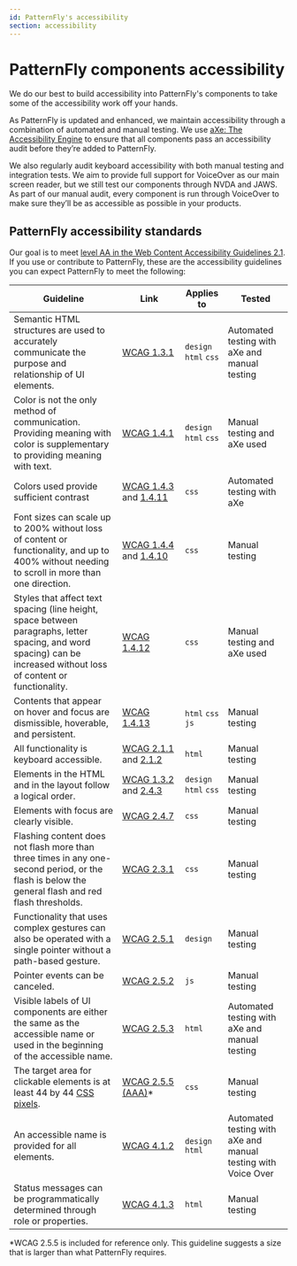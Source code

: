 ```yaml
---
id: PatternFly's accessibility
section: accessibility
---
```


# PatternFly components accessibility 

We do our best to build accessibility into PatternFly's components to take some of the accessibility work off your hands.

As PatternFly is updated and enhanced, we maintain  accessibility through a combination of automated and manual testing. We use [aXe: The Accessibility Engine](https://www.deque.com/axe/) to ensure that all components pass an accessibility audit before they’re added to PatternFly. 

We also regularly audit keyboard accessibility with both manual testing and integration tests. We aim to provide full support for VoiceOver as our main screen reader, but we still test our components through NVDA and JAWS. As part of our manual audit, every component is run through VoiceOver to make sure they’ll be as accessible as possible in your products.

## PatternFly accessibility standards

Our goal is to meet [level AA in the Web Content Accessibility Guidelines 2.1](https://www.w3.org/WAI/WCAG21/quickref/?currentsidebar=%23col_customize&levels=aaa). If you use or contribute to PatternFly, these are the accessibility guidelines you can expect PatternFly to meet the following: 

| Guideline  | Link  | Applies to  | Tested |
| --- | --- | --- | --- |
| Semantic HTML structures are used to accurately communicate the purpose and relationship of UI elements. | [WCAG 1.3.1](//www.w3.org/WAI/WCAG21/quickref#info-and-relationships) | `design` `html` `css` | Automated testing with aXe and manual testing |
|Color is not the only method of communication. Providing meaning with color is supplementary to providing meaning with text. | [WCAG 1.4.1](//www.w3.org/WAI/WCAG21/quickref#use-of-color) | `design` `html` `css` | Manual testing and aXe used |
| Colors used provide sufficient contrast | [WCAG 1.4.3](//www.w3.org/WAI/WCAG21/quickref#contrast-minimum) and [1.4.11](//www.w3.org/WAI/WCAG21/quickref#non-text-contrast) | `css` | Automated testing with aXe |
| Font sizes can scale up to 200% without loss of content or functionality, and up to 400% without needing to scroll in more than one direction.  | [WCAG&nbsp;1.4.4](//www.w3.org/WAI/WCAG21/quickref#resize-text) and [1.4.10](//www.w3.org/WAI/WCAG21/quickref#reflow) | `css` | Manual testing |
| Styles that affect text spacing (line height, space between paragraphs, letter spacing, and word spacing) can be increased without loss of content or functionality. | [WCAG 1.4.12](//www.w3.org/WAI/WCAG21/quickref#text-spacing) | `css` | Manual testing and aXe used |
| Contents that appear on hover and focus are dismissible, hoverable, and persistent. | [WCAG 1.4.13](//www.w3.org/WAI/WCAG21/quickref#content-on-hover-or-focus) | `html` `css` `js` | Manual testing | 
| All functionality is keyboard accessible. | [WCAG 2.1.1](//www.w3.org/WAI/WCAG21/quickref#keyboard) and [2.1.2](//www.w3.org/WAI/WCAG21/quickref#no-keyboard-trap) | `html` | Manual testing |
| Elements in the HTML and in the layout follow a logical order. | [WCAG 1.3.2](//www.w3.org/WAI/WCAG21/quickref#meaningful-sequence) and [2.4.3](//www.w3.org/WAI/WCAG21/quickref#focus-order) | `design` `html` `css` | Manual testing |
| Elements with focus are clearly visible. | [WCAG 2.4.7](//www.w3.org/WAI/WCAG21/quickref#focus-visible) | `css` | Manual testing |
| Flashing content does not flash more than three times in any one-second period, or the flash is below the general flash and red flash thresholds. | [WCAG 2.3.1](//www.w3.org/WAI/WCAG21/quickref/?showtechniques=231#three-flashes-or-below-threshold) | `css` | Manual testing|
| Functionality that uses complex gestures can also be operated with a single pointer without a path-based gesture. | [WCAG 2.5.1](//www.w3.org/WAI/WCAG21/quickref#pointer-gestures) | `design` | Manual testing |
| Pointer events can be canceled.  | [WCAG 2.5.2](//www.w3.org/WAI/WCAG21/quickref#pointer-cancellation) | `js` | Manual testing |
| Visible labels of UI components are either the same as the accessible name or used in the beginning of the accessible name. | [WCAG 2.5.3](//www.w3.org/WAI/WCAG21/quickref#label-in-name) | `html` | Automated testing with aXe and manual testing |
| The target area for clickable elements is at least 44 by 44 [CSS pixels](//www.w3.org/TR/WCAG21#dfn-css-pixels). | [WCAG 2.5.5 (AAA)](//www.w3.org/WAI/WCAG21/quickref#target-size)* | `css` | Manual testing |
| An accessible name is provided for all elements. | [WCAG 4.1.2](//www.w3.org/WAI/WCAG21/quickref#name-role-value) | `design` `html` | Automated testing with aXe and manual testing with Voice Over
| Status messages can be programmatically determined through role or properties. | [WCAG 4.1.3](//www.w3.org/WAI/WCAG21/quickref#status-messages) | `html` | Manual testing |

*WCAG 2.5.5 is included for reference only. This guideline suggests a size that is larger than what PatternFly requires.